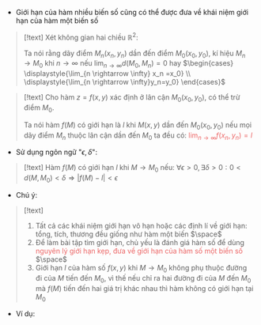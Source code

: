 
- Giới hạn của hàm nhiều biến số cũng có thể được đưa về khái niệm giới hạn của hàm một biến số

>[!text]
>Xét không gian hai chiều  $\mathbb R^2$:
>
>Ta nói rằng dãy điểm $M_n(x_n, y_n)$ dần đến điểm $M_0(x_0,y_0)$, kí hiệu $M_n \rightarrow M_0$ khi $n\rightarrow \infty$ nếu $\displaystyle{\lim_{n \rightarrow \infty}d(M_0, M_n)=0}$ hay $\begin{cases} \displaystyle{\lim_{n \rightarrow \infty} x_n =x_0} \\ \displaystyle{\lim_{n \rightarrow \infty}y_n=y_0} \end{cases}$

>[!text]
>Cho hàm $z=f(x,y)$ xác định ở lân cận $M_0(x_0,y_0)$, có thể trừ điểm $M_0$. 
>
>Ta nói hàm $f(M)$ có giới hạn là $l$ khi $M(x,y)$ dần đến $M_0(x_0,y_0)$ nếu mọi dãy điểm $M_n$ thuộc lân cận dần đến $M_0$ ta đều có: <span style="color:#ec6565">$\displaystyle{\lim_{n\to \infty}f(x_n, y_n) = l}$</span>

- Sử dụng ngôn ngữ "$\epsilon, \delta$":
>[!text]
>Hàm $f(M)$ có giới hạn $l$ khi $M \to M_0$ nếu:
>$\forall \epsilon >0, \exists\delta >0: 0<d(M,M_0)<\delta \Rightarrow |f(M)-l|<\epsilon$

- Chú ý:
>[!text]
>1. Tất cả các khái niệm giới hạn vô hạn hoặc các định lí về giới hạn: tổng, tích, thương đều giống như hàm một biến
>$\space$
>2. Để làm bài tập tìm giới hạn, chủ yếu là đánh giá hàm số để dùng <span style="color:#ec6565">nguyên lý giới hạn kẹp, đưa về giới hạn của hàm số một biến số</span>
>$\space$
>3. Giới hạn $l$ của hàm số $f(x,y)$ khi $M\to M_0$ không phụ thuộc đường đi của $M$ tiến đến $M_0$, vì thế nếu chỉ ra hai đường đi của $M$ đến $M_0$ mà $f(M)$ tiến đến hai giá trị khác nhau thì hàm không có giới hạn tại $M_0$

- Ví dụ:




